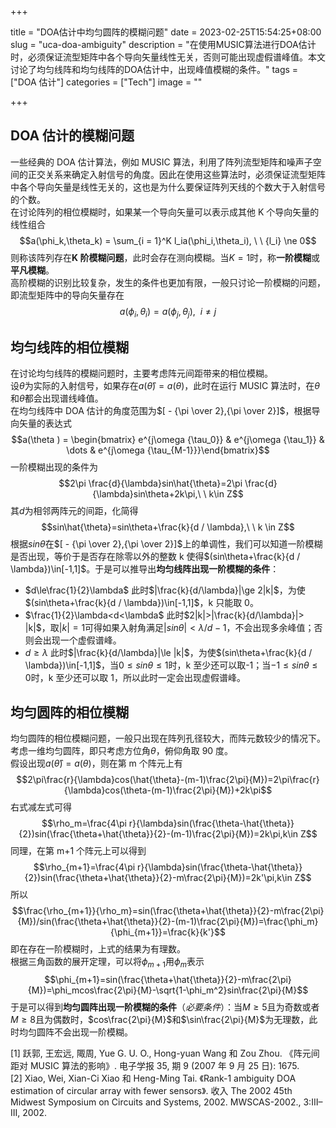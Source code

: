 +++

title = "DOA估计中均匀圆阵的模糊问题"
date = 2023-02-25T15:54:25+08:00
slug = "uca-doa-ambiguity"
description = "在使用MUSIC算法进行DOA估计时，必须保证流型矩阵中各个导向矢量线性无关，否则可能出现虚假谱峰值。本文讨论了均匀线阵和均匀线阵的DOA估计中，出现峰值模糊的条件。"
tags = ["DOA 估计"]
categories = ["Tech"]
image = ""

+++

## DOA 估计的模糊问题

一些经典的 DOA 估计算法，例如 MUSIC 算法，利用了阵列流型矩阵和噪声子空间的正交关系来确定入射信号的角度。因此在使用这些算法时，必须保证流型矩阵中各个导向矢量是线性无关的，这也是为什么要保证阵列天线的个数大于入射信号的个数。  
在讨论阵列的相位模糊时，如果某一个导向矢量可以表示成其他 K 个导向矢量的线性组合
$$a(\phi_k,\theta_k) = \sum_{i = 1}^K l_ia(\phi_i,\theta_i), \ \ {l_i} \ne 0$$
则称该阵列存在**K 阶模糊问题**，此时会存在测向模糊。当$K=1$时，称**一阶模糊**或**平凡模糊**。  
高阶模糊的识别比较复杂，发生的条件也更加有限，一般只讨论一阶模糊的问题，即流型矩阵中的导向矢量存在
$$a({\phi _i},{\theta _i}) = a({\phi _j},{\theta _j}),\ \ i \ne j$$

## 均匀线阵的相位模糊

在讨论均匀线阵的模糊问题时，主要考虑阵元间距带来的相位模糊。  
设$\theta$为实际的入射信号，如果存在$a(\hat{\theta})=a(\theta)$，此时在运行 MUSIC 算法时，在$\theta$和$\hat{\theta}$都会出现谱线峰值。  
在均匀线阵中 DOA 估计的角度范围为$[ - {\pi  \over 2},{\pi  \over 2}]$，根据导向矢量的表达式
$$a(\theta ) = \begin{bmatrix} e^{j\omega {\tau_0}} & e^{j\omega {\tau_1}} & \dots & e^{j\omega {\tau_{M-1}}}\end{bmatrix}$$
一阶模糊出现的条件为
$$2\pi \frac{d}{\lambda}sin\hat{\theta}=2\pi \frac{d}{\lambda}sin\theta+2k\pi,\ \ k\in Z$$
其$d$为相邻两阵元的间距，化简得
$$sin\hat{\theta}=sin\theta+\frac{k}{d / \lambda},\ \ k \in Z$$
根据$sin\theta$在$[ - {\pi  \over 2},{\pi  \over 2}]$上的单调性，我们可以知道一阶模糊是否出现，等价于是否存在除零以外的整数 k 使得$(sin\theta+\frac{k}{d / \lambda})\in[-1,1]$。于是可以推导出**均匀线阵出现一阶模糊的条件**：

- $d\le\frac{1}{2}\lambda$
  此时$|\frac{k}{d/\lambda}|\ge 2|k|$，为使$(sin\theta+\frac{k}{d / \lambda})\in[-1,1]$，k 只能取 0。
- $\frac{1}{2}\lambda<d<\lambda$
  此时$2|k|>|\frac{k}{d/\lambda}|> |k|$，取$|k|=1$可得如果入射角满足$|sin\theta|<\lambda /d -1$，不会出现多余峰值；否则会出现一个虚假谱峰。
- $d\ge \lambda$
  此时$|\frac{k}{d/\lambda}|\le |k|$，为使$(sin\theta+\frac{k}{d / \lambda})\in[-1,1]$，当$0\le sin\theta \le 1$时，k 至少还可以取-1；当$-1\le sin\theta \le 0$时，k 至少还可以取 1，所以此时一定会出现虚假谱峰。

## 均匀圆阵的相位模糊

均匀圆阵的相位模糊问题，一般只出现在阵列孔径较大，而阵元数较少的情况下。  
考虑一维均匀圆阵，即只考虑方位角$\theta$，俯仰角取 90 度。  
假设出现$a(\hat{\theta})=a(\theta)$，则在第 m 个阵元上有
$$2\pi\frac{r}{\lambda}cos(\hat{\theta}-(m-1)\frac{2\pi}{M})=2\pi\frac{r}{\lambda}cos(\theta-(m-1)\frac{2\pi}{M})+2k\pi$$
右式减左式可得
$$\rho_m=\frac{4\pi r}{\lambda}sin(\frac{\theta-\hat{\theta}}{2})sin(\frac{\theta+\hat{\theta}}{2}-(m-1)\frac{2\pi}{M})=2k\pi,k\in Z$$
同理，在第 m+1 个阵元上可以得到
$$\rho_{m+1}=\frac{4\pi r}{\lambda}sin(\frac{\theta-\hat{\theta}}{2})sin(\frac{\theta+\hat{\theta}}{2}-m\frac{2\pi}{M})=2k'\pi,k\in Z$$
所以
$$\frac{\rho_{m+1}}{\rho_m}=sin(\frac{\theta+\hat{\theta}}{2}-m\frac{2\pi}{M})/sin(\frac{\theta+\hat{\theta}}{2}-(m-1)\frac{2\pi}{M})=\frac{\phi_m}{\phi_{m+1}}=\frac{k}{k'}$$
即在存在一阶模糊时，上式的结果为有理数。  
根据三角函数的展开定理，可以将$\phi_{m+1}$用$\phi_m$表示
$$\phi_{m+1}=sin(\frac{\theta+\hat{\theta}}{2}-m\frac{2\pi}{M})=\phi_mcos\frac{2\pi}{M}-\sqrt{1-\phi_m^2}sin\frac{2\pi}{M}$$
于是可以得到**均匀圆阵出现一阶模糊的条件**（_必要条件_）：当$M\ge 5$且为奇数或者$M\ge 8$且为偶数时，$cos\frac{2\pi}{M}$和$\sin\frac{2\pi}{M}$为无理数，此时均匀圆阵不会出现一阶模糊。

[1] 跃郭, 王宏远, 陬周, Yue G. U. O., Hong-yuan Wang 和 Zou Zhou. 《阵元间距对 MUSIC 算法的影响》. 电子学报 35, 期 9 (2007 年 9 月 25 日): 1675.  
[2] Xiao, Wei, Xian-Ci Xiao 和 Heng-Ming Tai. 《Rank-1 ambiguity DOA estimation of circular array with fewer sensors》. 收入 The 2002 45th Midwest Symposium on Circuits and Systems, 2002. MWSCAS-2002., 3:III–III, 2002.
